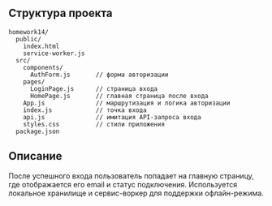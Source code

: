 ## Структура проекта

```
homework14/
  public/
    index.html
    service-worker.js
  src/
    components/
      AuthForm.js       // форма авторизации
    pages/
      LoginPage.js      // страница входа
      HomePage.js       // главная страница после входа
    App.js              // маршрутизация и логика авторизации
    index.js            // точка входа
    api.js              // имитация API-запроса входа
    styles.css          // стили приложения
  package.json
```

## Описание

После успешного входа пользователь попадает на главную страницу, где отображается его email и статус подключения. Используется локальное хранилище и сервис-воркер для поддержки офлайн-режима.
